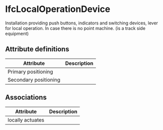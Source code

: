 IfcLocalOperationDevice
=======================
Installation providing push buttons, indicators and switching devices, lever
for local operation. In case there is no point machine. (is a track side
equipment)  


Attribute definitions
---------------------
| Attribute             | Description   |
|-----------------------|---------------|
| Primary positioning   |               |
| Secondary positioning |               |

Associations
------------
| Attribute        | Description   |
|------------------|---------------|
| locally actuates |               |

